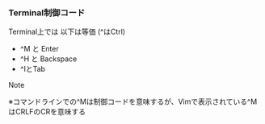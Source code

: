 ### Terminal制御コード
<!-- {ISSUEタイトル}.md になります -->
<!-- ISSUEラベル名に対応するディレクトリに格納されます -->
<!-- ISSUEタイトルに`###`を足して、descriptionの1行目に自動追記します -->

Terminal上では 以下は等価 (^はCtrl)
- ^M と Enter
- ^H と Backspace
- ^IとTab

> [!NOTE]
※コマンドラインでの^Mは制御コードを意味するが、Vimで表示されている^MはCRLFのCRを意味する
